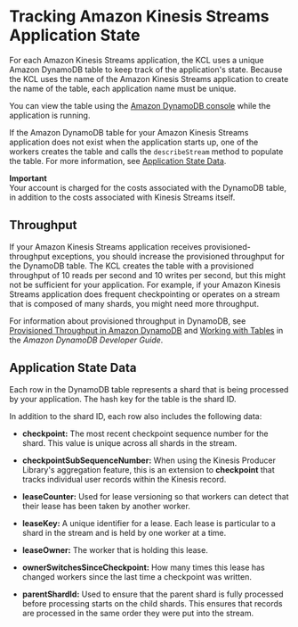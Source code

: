 # Tracking Amazon Kinesis Streams Application State<a name="kinesis-record-processor-ddb"></a>

For each Amazon Kinesis Streams application, the KCL uses a unique Amazon DynamoDB table to keep track of the application's state\. Because the KCL uses the name of the Amazon Kinesis Streams application to create the name of the table, each application name must be unique\.

You can view the table using the [Amazon DynamoDB console](http://docs.aws.amazon.com/amazondynamodb/latest/developerguide/ConsoleDynamoDB.html) while the application is running\.

If the Amazon DynamoDB table for your Amazon Kinesis Streams application does not exist when the application starts up, one of the workers creates the table and calls the `describeStream` method to populate the table\. For more information, see [Application State Data](#kinesis-record-processor-ddb-table-contents)\.

**Important**  
 Your account is charged for the costs associated with the DynamoDB table, in addition to the costs associated with Kinesis Streams itself\. 

## Throughput<a name="kinesis-record-processor-ddb-throughput"></a>

If your Amazon Kinesis Streams application receives provisioned\-throughput exceptions, you should increase the provisioned throughput for the DynamoDB table\. The KCL creates the table with a provisioned throughput of 10 reads per second and 10 writes per second, but this might not be sufficient for your application\. For example, if your Amazon Kinesis Streams application does frequent checkpointing or operates on a stream that is composed of many shards, you might need more throughput\.

For information about provisioned throughput in DynamoDB, see [Provisioned Throughput in Amazon DynamoDB](http://docs.aws.amazon.com/amazondynamodb/latest/developerguide//ProvisionedThroughputIntro.html) and [Working with Tables](http://docs.aws.amazon.com/amazondynamodb/latest/developerguide/WorkingWithDDTables.html) in the *Amazon DynamoDB Developer Guide*\.

## Application State Data<a name="kinesis-record-processor-ddb-table-contents"></a>

Each row in the DynamoDB table represents a shard that is being processed by your application\. The hash key for the table is the shard ID\.

In addition to the shard ID, each row also includes the following data:

+ **checkpoint:** The most recent checkpoint sequence number for the shard\. This value is unique across all shards in the stream\.

+ **checkpointSubSequenceNumber:** When using the Kinesis Producer Library's aggregation feature, this is an extension to **checkpoint** that tracks individual user records within the Kinesis record\.

+ **leaseCounter:** Used for lease versioning so that workers can detect that their lease has been taken by another worker\.

+ **leaseKey:** A unique identifier for a lease\. Each lease is particular to a shard in the stream and is held by one worker at a time\.

+ **leaseOwner:** The worker that is holding this lease\.

+ **ownerSwitchesSinceCheckpoint:** How many times this lease has changed workers since the last time a checkpoint was written\.

+ **parentShardId:** Used to ensure that the parent shard is fully processed before processing starts on the child shards\. This ensures that records are processed in the same order they were put into the stream\.